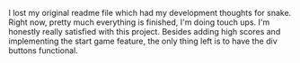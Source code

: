 I lost my original readme file which had my development thoughts for snake. Right now, pretty much everything is finished, I'm doing touch ups. I'm honestly really satisfied with this project. Besides adding high scores and implementing the start game feature, the only thing left is to have the div buttons functional.
